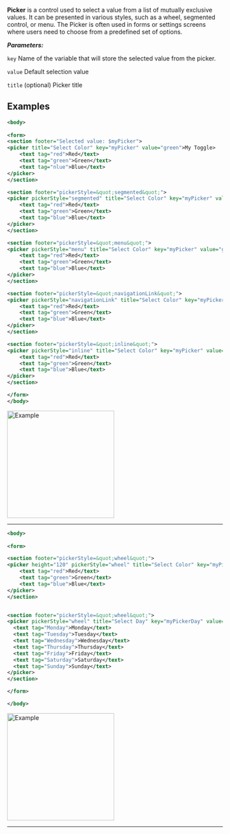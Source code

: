**Picker** is a control used to select a value from a list of mutually exclusive values. It can be presented in various styles, such as a wheel, segmented control, or menu. The Picker is often used in forms or settings screens where users need to choose from a predefined set of options.

***Parameters:***

`key` Name of the variable that will store the selected value from the picker.

`value` Default selection value

`title` (optional) Picker title

## Examples



```xml
<body>
    
<form>
<section footer="Selected value: $myPicker">
<picker title="Select Color" key="myPicker" value="green">My Toggle>
	<text tag="red">Red</text>
	<text tag="green">Green</text>
	<text tag="nlue">Blue</text>	
</picker>
</section>

<section footer="pickerStyle=&quot;segmented&quot;">
<picker pickerStyle="segmented" title="Select Color" key="myPicker" value="green">My Toggle>
	<text tag="red">Red</text>
	<text tag="green">Green</text>
	<text tag="blue">Blue</text>	
</picker>
</section>

<section footer="pickerStyle=&quot;menu&quot;">
<picker pickerStyle="menu" title="Select Color" key="myPicker" value="green">My Toggle>
	<text tag="red">Red</text>
	<text tag="green">Green</text>
	<text tag="blue">Blue</text>	
</picker>
</section>

<section footer="pickerStyle=&quot;navigationLink&quot;">
<picker pickerStyle="navigationLink" title="Select Color" key="myPicker" value="green">My Toggle>
	<text tag="red">Red</text>
	<text tag="green">Green</text>
	<text tag="blue">Blue</text>	
</picker>
</section>

<section footer="pickerStyle=&quot;inline&quot;">
<picker pickerStyle="inline" title="Select Color" key="myPicker" value="green">My Toggle>
	<text tag="red">Red</text>
	<text tag="green">Green</text>
	<text tag="blue">Blue</text>	
</picker>
</section>

</form>
</body>
```

<img src="https://magic-ui.com/Help/GitHubAssets/picker-0.png?ts=1735484869.720048" alt="Example" width="250"/>

---


```xml
<body>
    
<form>

<section footer="pickerStyle=&quot;wheel&quot;">
<picker height="120" pickerStyle="wheel" title="Select Color" key="myPicker" value="green">My Toggle>
	<text tag="red">Red</text>
	<text tag="green">Green</text>
	<text tag="blue">Blue</text>	
</picker>
</section>


<section footer="pickerStyle=&quot;wheel&quot;">
<picker pickerStyle="wheel" title="Select Day" key="myPickerDay" value="Monday">My Toggle>
  <text tag="Monday">Monday</text>
  <text tag="Tuesday">Tuesday</text>
  <text tag="Wednesday">Wednesday</text>
  <text tag="Thursday">Thursday</text>
  <text tag="Friday">Friday</text>
  <text tag="Saturday">Saturday</text>
  <text tag="Sunday">Sunday</text>
</picker>
</section>

</form>

</body>
```

<img src="https://magic-ui.com/Help/GitHubAssets/picker-1.png?ts=1735484869.7200499" alt="Example" width="250"/>

---

